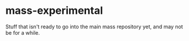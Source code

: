 mass-experimental
=================

Stuff that isn't ready to go into the main mass repository yet, and may not be for a while.